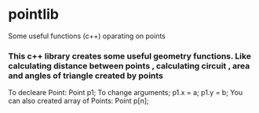 # pointlib
Some useful functions (c++) oparating on points

### This c++ library creates some useful geometry functions. Like calculating distance between points , calculating circuit , area and angles of triangle created by points 

To decleare Point:
  Point p1;
To change arguments;
  p1.x = a;
  p1.y = b;
You can also created array of Points:
  Point p[n];

